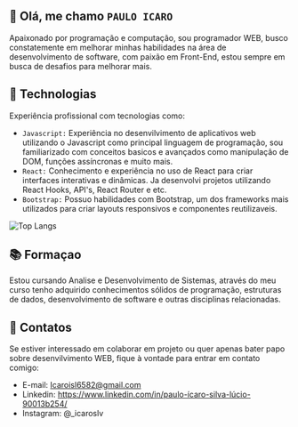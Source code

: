 ## 👋 Olá, me chamo ``PAULO ICARO``

Apaixonado por programação e computação, sou programador WEB, busco constatemente em melhorar minhas habilidades na área de desenvolvimento de software, com paixão em Front-End, estou sempre em busca de desafios para melhorar mais.

## 🚀 Technologias

Experiência profissional com tecnologias como:

- ``Javascript:`` Experiência no desenvilvimento de aplicativos web utilizando o Javascript como principal linguagem de programação, sou familiarizado com conceitos basicos e avançados como manipulação de DOM, funções assíncronas e muito mais.
- ``React:`` Conhecimento e experiência no uso de React para criar interfaces interativas e dinâmicas. Ja desenvolvi projetos utilizando React Hooks, API's, React Router e etc.
- ``Bootstrap:`` Possuo habilidades com Bootstrap, um dos frameworks mais utilizados para criar layouts responsivos e componentes reutilizaveis. 

![Top Langs](https://github-readme-stats.vercel.app/api/top-langs/?username=IcaroSLV&layout=compact&&bg_color=00000000&text_color=9248d9)

## 📚 Formaçao

Estou cursando Analise e Desenvolvimento de Sistemas, através do meu curso tenho adquirido conhecimentos sólidos de programação, estruturas de dados, desenvolvimento de software e outras disciplinas relacionadas.

## 📌 Contatos

Se estiver interessado em colaborar em projeto ou quer apenas bater papo sobre desenvilvimento WEB, fique à vontade para entrar em contato comigo:

- E-mail: Icaroisl6582@gmail.com
- Linkedin: https://www.linkedin.com/in/paulo-ícaro-silva-lúcio-90013b254/
- Instagram: @_icaroslv


